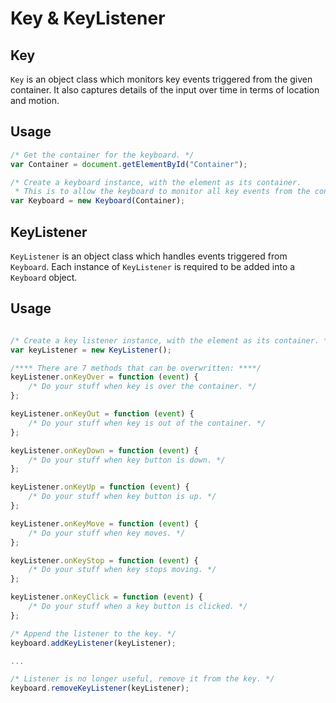# Key & KeyListener

## Key
```Key``` is an object class which monitors key events triggered from the given container.
It also captures details of the input over time in terms of location and motion.

## Usage
```javascript
/* Get the container for the keyboard. */
var Container = document.getElementById("Container");

/* Create a keyboard instance, with the element as its container.
 * This is to allow the keyboard to monitor all key events from the container. */
var Keyboard = new Keyboard(Container);
```

## KeyListener
```KeyListener``` is an object class which handles events triggered from ```Keyboard```.
Each instance of ```KeyListener``` is required to be added into a ```Keyboard``` object.

## Usage
```javascript

/* Create a key listener instance, with the element as its container. */
var keyListener = new KeyListener();

/**** There are 7 methods that can be overwritten: ****/
keyListener.onKeyOver = function (event) {
	/* Do your stuff when key is over the container. */
};

keyListener.onKeyOut = function (event) {
	/* Do your stuff when key is out of the container. */
};

keyListener.onKeyDown = function (event) {
	/* Do your stuff when key button is down. */
};

keyListener.onKeyUp = function (event) {
	/* Do your stuff when key button is up. */
};

keyListener.onKeyMove = function (event) {
	/* Do your stuff when key moves. */
};

keyListener.onKeyStop = function (event) {
	/* Do your stuff when key stops moving. */
};

keyListener.onKeyClick = function (event) {
	/* Do your stuff when a key button is clicked. */
};

/* Append the listener to the key. */
keyboard.addKeyListener(keyListener);

...

/* Listener is no longer useful, remove it from the key. */
keyboard.removeKeyListener(keyListener);
```
